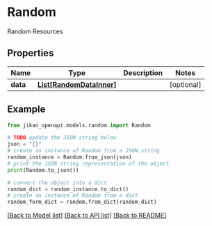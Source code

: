 # Random

Random Resources

## Properties

Name | Type | Description | Notes
------------ | ------------- | ------------- | -------------
**data** | [**List[RandomDataInner]**](RandomDataInner.md) |  | [optional] 

## Example

```python
from jikan_openapi.models.random import Random

# TODO update the JSON string below
json = "{}"
# create an instance of Random from a JSON string
random_instance = Random.from_json(json)
# print the JSON string representation of the object
print(Random.to_json())

# convert the object into a dict
random_dict = random_instance.to_dict()
# create an instance of Random from a dict
random_form_dict = random.from_dict(random_dict)
```
[[Back to Model list]](../README.md#documentation-for-models) [[Back to API list]](../README.md#documentation-for-api-endpoints) [[Back to README]](../README.md)


